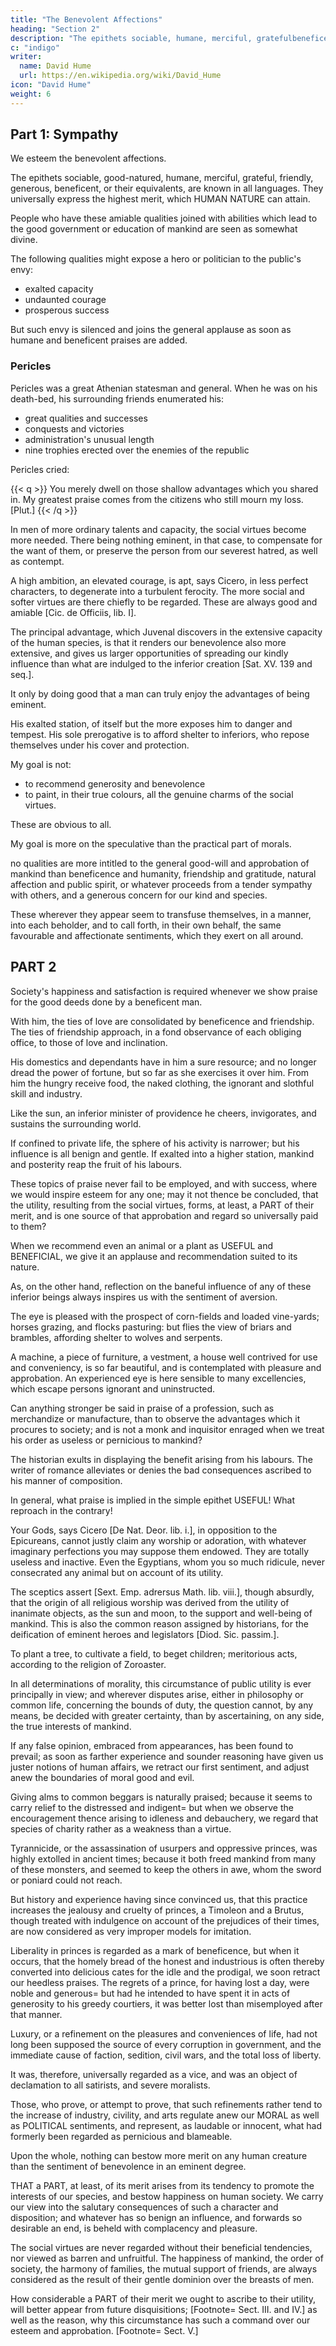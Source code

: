 ```yaml
---
title: "The Benevolent Affections"
heading: "Section 2"
description: "The epithets sociable, humane, merciful, gratefulbeneficent, or their equivalents, are known in all languages"
c: "indigo"
writer:
  name: David Hume
  url: https://en.wikipedia.org/wiki/David_Hume
icon: "David Hume"
weight: 6
---
```




## Part 1: Sympathy

We esteem the benevolent affections. 

The epithets sociable, good-natured, humane, merciful, grateful, friendly, generous, beneficent, or their equivalents, are known in all languages. They universally express the highest merit, which HUMAN NATURE can attain. 

People who have these amiable qualities joined with abilities which lead to the good government or education of mankind are seen as somewhat divine. <!-- , they seem even to raise the possessors of them above the rank of HUMAN NATURE, and make them approach in some measure to the divine.  -->


The following qualities might expose a hero or politician to the public's envy: 
- exalted capacity
- undaunted courage
- prosperous success

But such envy is silenced and joins the general applause as soon as humane and beneficent praises are added. 
<!-- But as soon as the praises are added of ; when instances are displayed of lenity, tenderness or friendship; envy itself is silent, or  voice of approbation and applause. -->


### Pericles 

Pericles was a great Athenian statesman and general. When he was on his death-bed, his surrounding friends enumerated his:
- great qualities and successes
- conquests and victories
- administration's unusual length
- nine trophies erected over the enemies of the republic

Pericles cried: 

{{< q >}}
You merely dwell on those shallow advantages which you shared in. My greatest praise comes from the citizens who still mourn my loss. [Plut.]
{{< /q >}}

In men of more ordinary talents and capacity, the social virtues become more needed. There being nothing eminent, in that case, to compensate for the want of them, or preserve the person from our severest hatred, as well as contempt. 

A high ambition, an elevated courage, is apt, says Cicero, in less perfect characters, to degenerate into a turbulent ferocity. The more social and softer virtues are there chiefly to be regarded. These are always good and amiable [Cic. de Officiis, lib. I].

The principal advantage, which Juvenal discovers in the extensive capacity of the human species, is that it renders our benevolence also more extensive, and gives us larger opportunities of spreading our kindly influence than what are indulged to the inferior creation [Sat. XV. 139 and seq.]. 

It only by doing good that a man can truly enjoy the advantages of being eminent. 

His exalted station, of itself but the more exposes him to danger and tempest. His sole prerogative is to afford shelter to inferiors, who repose themselves under his cover and protection.

My goal is not:
- to recommend generosity and benevolence
- to paint, in their true colours, all the genuine charms of the social virtues. 

These are obvious to all. 
<!-- These already engage every heart, on the first apprehension of them. It is difficult to abstain from some sally of panegyric, as often as they occur in discourse or reasoning.  -->

<!-- Instead, I am  -->

My goal is more on the speculative than the practical part of morals. 

no qualities are more intitled to the general good-will and approbation of mankind than beneficence and humanity, friendship and gratitude, natural affection and public spirit, or whatever proceeds from a tender sympathy with others, and a generous concern for our kind and species. 

These wherever they appear seem to transfuse themselves, in a manner, into each beholder, and to call forth, in their own behalf, the same favourable and affectionate sentiments, which they exert on all around.


## PART 2

<!-- t, in displaying the praises of any humane, , there is one circumstance which never fails to be amply insisted on, namely,  -->

Society's happiness and satisfaction is required whenever we show praise for the good deeds done by a beneficent man. 

<!-- To his parents, we are apt to say, he endears himself by his pious attachment and duteous care still more than by the connexions of nature. -->

<!-- His children never feel his authority, but when employed for their advantage.  -->

With him, the ties of love are consolidated by beneficence and friendship. The ties of friendship approach, in a fond observance of each obliging office, to those of love and inclination. 

His domestics and dependants have in him a sure resource; and no longer dread the power of fortune, but so far as she exercises it over him. From him the hungry receive food, the naked clothing, the ignorant and slothful skill and industry. 

Like the sun, an inferior minister of providence he cheers, invigorates, and sustains the surrounding world.

If confined to private life, the sphere of his activity is narrower; but his influence is all benign and gentle. If exalted into a higher station, mankind and posterity reap the fruit of his labours.

These topics of praise never fail to be employed, and with success, where we would inspire esteem for any one; may it not thence be concluded, that the utility, resulting from the social virtues, forms, at least, a PART of their merit, and is one source of that approbation and regard so universally paid to them?

When we recommend even an animal or a plant as USEFUL and BENEFICIAL, we give it an applause and recommendation suited to its nature.

As, on the other hand, reflection on the baneful influence of any of these inferior beings always inspires us with the sentiment of aversion. 

The eye is pleased with the prospect of corn-fields and loaded vine-yards; horses grazing, and flocks pasturing: but flies the view of briars and brambles, affording shelter to wolves and serpents.

A machine, a piece of furniture, a vestment, a house well contrived for use and conveniency, is so far beautiful, and is contemplated with pleasure and approbation. An experienced eye is here sensible to many excellencies, which escape persons ignorant and uninstructed.

Can anything stronger be said in praise of a profession, such as merchandize or manufacture, than to observe the advantages which it procures to society; and is not a monk and inquisitor enraged when we treat his order as useless or pernicious to mankind?

The historian exults in displaying the benefit arising from his labours. The writer of romance alleviates or denies the bad consequences ascribed to his manner of composition.

In general, what praise is implied in the simple epithet USEFUL! What reproach in the contrary!

Your Gods, says Cicero [De Nat. Deor. lib. i.], in opposition to the Epicureans, cannot justly claim any worship or adoration, with whatever imaginary perfections you may suppose them endowed. They are totally useless and inactive. Even the Egyptians, whom you so much ridicule, never consecrated any animal but on account of its utility.

The sceptics assert [Sext. Emp. adrersus Math. lib. viii.], though absurdly, that the origin of all religious worship was derived from the utility of inanimate objects, as the sun and moon, to the support and well-being of mankind. This is also the common reason assigned by historians, for the deification of eminent heroes and legislators [Diod. Sic. passim.].

To plant a tree, to cultivate a field, to beget children; meritorious acts, according to the religion of Zoroaster.

In all determinations of morality, this circumstance of public utility is ever principally in view; and wherever disputes arise, either in philosophy or common life, concerning the bounds of duty, the question cannot, by any means, be decided with greater certainty, than by ascertaining, on any side, the true interests of mankind. 

If any false opinion, embraced from appearances, has been found to prevail; as soon as farther experience and sounder reasoning have given us juster notions of human affairs, we retract our first sentiment, and adjust anew the boundaries of moral good and evil.

Giving alms to common beggars is naturally praised; because it seems to carry relief to the distressed and indigent=  but when we observe the encouragement thence arising to idleness and debauchery, we regard that species of charity rather as a weakness than a virtue.

Tyrannicide, or the assassination of usurpers and oppressive princes, was highly extolled in ancient times; because it both freed mankind from many of these monsters, and seemed to keep the others in awe, whom the sword or poniard could not reach.

But history and experience having since convinced us, that this practice increases the jealousy and cruelty of princes, a Timoleon and a Brutus, though treated with indulgence on account of the prejudices of their times, are now considered as very improper models for imitation.

Liberality in princes is regarded as a mark of beneficence, but when it occurs, that the homely bread of the honest and industrious is often thereby converted into delicious cates for the idle and the prodigal, we soon retract our heedless praises. The regrets of a prince, for having lost a day, were noble and generous=  but had he intended to have spent it in acts of generosity to his greedy courtiers, it was better lost than misemployed after that manner.

Luxury, or a refinement on the pleasures and conveniences of life, had not long been supposed the source of every corruption in government, and the immediate cause of faction, sedition, civil wars, and the total loss of liberty. 

It was, therefore, universally regarded as a vice, and was an object of declamation to all satirists, and severe moralists.

Those, who prove, or attempt to prove, that such refinements rather tend to the increase of industry, civility, and arts regulate anew our MORAL as well as POLITICAL sentiments, and represent, as laudable or innocent, what had formerly been regarded as pernicious and blameable.

Upon the whole, nothing can bestow more merit on any human creature than the sentiment of benevolence in an eminent degree. 

THAT a PART, at least, of its merit arises from its tendency to promote the interests of our species, and bestow happiness on human society. We carry our view into the salutary consequences of such a character and disposition; and whatever has so benign an influence, and forwards so desirable an end, is beheld with complacency and pleasure. 

The social virtues are never regarded without their beneficial tendencies, nor viewed as barren and unfruitful. The happiness of mankind, the order of society, the harmony of families, the mutual support of friends, are always considered as the result of their gentle dominion over the breasts of men.

How considerable a PART of their merit we ought to ascribe to their utility, will better appear from future disquisitions; [Footnote=  Sect. III. and IV.] as well as the reason, why this circumstance has such a command over our esteem and approbation. [Footnote=  Sect. V.]
